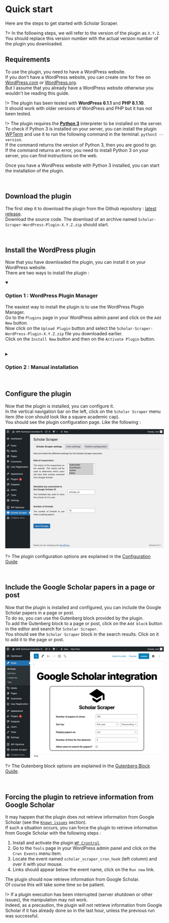 # Quick start

Here are the steps to get started with Scholar Scraper.

?> In the following steps, we will refer to the version of the plugin as `X.Y.Z`. \
You should replace this version number with the actual version number of the plugin you downloaded.

## Requirements

To use the plugin, you need to have a WordPress website. \
If you don't have a WordPress website, you can create one for free on 
[WordPress.com][wordpress-com] or [WordPress.org][wordpress-org]. \
But I assume that you already have a WordPress website otherwise you wouldn't be reading this guide.

!> The plugin has been tested with **WordPress 6.1.1** and **PHP 8.1.10**. \
It should work with older versions of WordPress and PHP but it has not been tested.

!> The plugin requires the [**Python 3**][python-3] interpreter to be installed on the server. \
To check if Python 3 is installed on your server, you can install the plugin [WPTerm][wpterm] 
and use it to run the following command in the terminal: `python3 --version`. \
If the command returns the version of Python 3, then you are good to go. \
If the command returns an error, you need to install Python 3 on your server, you can find 
instructions on the web.

Once you have a WordPress website with Python 3 installed, you can start the installation of the plugin.

<br/>

## Download the plugin

The first step it to download the plugin from the Github
repository : [latest release][github-latest-release]. \
Download the source code. The download of an archive named 
`Scholar-Scraper-WordPress-Plugin-X.Y.Z.zip` should start.

<br/>

## Install the WordPress plugin

Now that you have downloaded the plugin, you can install it on your WordPress website. \
There are two ways to install the plugin :

<details open>
<summary>

### Option 1 : WordPress Plugin Manager

</summary>


The easiest way to install the plugin is to use the WordPress Plugin Manager. \
Go to the `Plugins` page in your WordPress admin panel and click on the `Add New` button. \
Now click on the `Upload Plugin` button and select the `Scholar-Scraper-WordPress-Plugin-X.Y.Z.zip` 
file you downloaded earlier. \
Click on the `Install Now` button and then on the `Activate Plugin` button.

</details>

<br/>

<details>
<summary>

### Option 2 : Manual installation

</summary>

If you prefer to install the plugin manually, you can unzip the `Scholar-Scraper-WordPress-Plugin-X.Y.Z.zip` file and
upload the `scholar-scraper` folder to the `wp-content/plugins` folder of your WordPress installation. \
Then go to the `Plugins` page in your WordPress admin panel and activate the plugin.
</details>

<br/>

## Configure the plugin

Now that the plugin is installed, you can configure it. \
In the vertical navigation bar on the left, click on the `Scholar Scraper` menu item (the icon should 
look like a square academic cap). \
You should see the plugin configuration page. Like the following :

![Plugin configuration page](../_assets/images/plugin-configuration-page.jpg ':size=100%')

?> The plugin configuration options are explained in the [Configuration Guide][configuration-guide]

<br/>

## Include the Google Scholar papers in a page or post

Now that the plugin is installed and configured, you can include the Google Scholar papers in a page or post. \
To do so, you can use the Gutenberg block provided by the plugin. \
To add the Gutenberg block to a page or post, click on the `Add block` button in the editor and search
for `Scholar Scraper`. \
You should see the `Scholar Scraper` block in the search results. Click on it to add it to the page or post.

![Gutenberg block](../_assets/images/gutenberg-block.jpg ':size=100%')

?> The Gutenberg block options are explained in the [Gutenberg Block Guide][gutenberg-block-guide].

<br/>

## Forcing the plugin to retrieve information from Google Scholar

It may happen that the plugin does not retrieve information from Google Scholar (see the [`Known issues`][known-issues] section). \
If such a situation occurs, you can force the plugin to retrieve information from Google Scholar with the following steps :
1. Install and activate the plugin [`WP Crontrol`][wp-crontrol].
2. Go to the `Tools` page in your WordPress admin panel and click on the `Cron Events` menu item.
3. Locate the event named `scholar_scraper_cron_hook` (left column) and over it with your mouse.
4. Links should appear below the event name, click on the `Run now` link.

The plugin should now retrieve information from Google Scholar. \
Of course this will take some time so be patient.

!> If a plugin execution has been interrupted (server shutdown or other issues), the manipulation may not work. \
Indeed, as a precaution, the plugin will not retrieve information from Google Scholar if it has already done so in the last hour, unless the previous run was successful.


<!-- References -->
[wordpress-com]: https://wordpress.com/
[wordpress-org]: https://wordpress.org/
[python-3]: https://www.python.org/downloads/
[wpterm]: https://wordpress.org/plugins/wpterm/
[github-latest-release]: https://github.com/guillaume-elambert/Scholar-Scraper-WordPress-Plugin/releases/latest
[configuration-guide]: /user-guide/configuration-guide
[gutenberg-block-guide]: /user-guide/gutenberg-block-guide
[known-issues]: /user-guide/known-issues
[wp-crontrol]: https://wordpress.org/plugins/wp-crontrol/